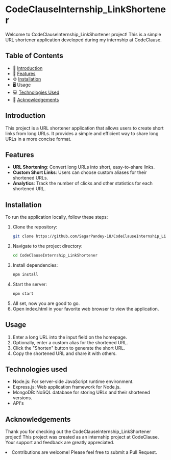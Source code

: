 # CodeClauseInternship_LinkShortener
Welcome to CodeClauseInternship_LinkShortener project! This is a simple URL shortener application developed during my internship at CodeClause.

## Table of Contents

- 📝 [Introduction](#introduction)
- 🚀 [Features](#features)
- ⚙️ [Installation](#installation)
- 🖥️ [Usage](#usage)
- 💻 [Technologies Used](#technologies-used)
- 🙏 [Acknowledgements](#acknowledgements)

## Introduction

This project is a URL shortener application that allows users to create short links from long URLs. It provides a simple and efficient way to share long URLs in a more concise format.

## Features

- **URL Shortening**: Convert long URLs into short, easy-to-share links.
- **Custom Short Links**: Users can choose custom aliases for their shortened URLs.
- **Analytics**: Track the number of clicks and other statistics for each shortened URL.

## Installation

To run the application locally, follow these steps:

1. Clone the repository:
   ```bash
   git clone https://github.com/SagarPandey-18/CodeClauseInternship_LinkShortener.git
2. Navigate to the project directory:
   ```bash
   cd CodeClauseInternship_LinkShortener
3. Install dependencies:
   ```bash
   npm install
4. Start the server:
   ```bash
   npm start
5. All set, now you are good to go.
6. Open index.html in your favorite web browser to view the application.
   
## Usage
<ol>
<li>Enter a long URL into the input field on the homepage.</li>
<li>Optionally, enter a custom alias for the shortened URL.</li>
<li>Click the "Shorten" button to generate the short URL.</li>
<li>Copy the shortened URL and share it with others.</li> 
</ol>

## Technologies used
<ul>
  <li>Node.js: For server-side JavaScript runtime environment.</li>
  <li>Express.js: Web application framework for Node.js.</li>
  <li>MongoDB: NoSQL database for storing URLs and their shortened versions.</li>
  <li>API's</li>
</ul>

## Acknowledgements 
<pr>Thank you for checking out the CodeClauseInternship_LinkShortener project! This project was created as an internship project at CodeClause.
  Your support and feedback are greatly appreciated.
  <li>Contributions are welcome! Please feel free to submit a Pull Request.</li>
</pr>

